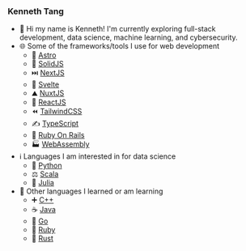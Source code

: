 ### Kenneth Tang

- 👋 Hi my name is Kenneth! I'm currently exploring full-stack development, data science, machine learning, and cybersecurity.
- 🌐 Some of the frameworks/tools I use for web development 
  - 🚀 [Astro](https://astro.build/)
  - 🧱 [SolidJS](https://www.solidjs.com/)
  - ⏭️ [NextJS](https://nextjs.org/)
  - 🔧 [Svelte](https://svelte.dev/)
  - ⛰️ [NuxtJS](https://nuxtjs.org/)
  - 🔄 [ReactJS](https://reactjs.org/)
  - ⏪ [TailwindCSS](https://tailwindcss.com/)
  - ✍️ [TypeScript](https://www.typescriptlang.org/)
  - 🚈 [Ruby On Rails](https://rubyonrails.org/)
  - 🏭 [WebAssembly](https://webassembly.org/)
- ℹ️ Languages I am interested in for data science
  - 🐍 [Python](https://www.python.org/)
  - ⚖️ [Scala](https://www.scala-lang.org/)
  - 🔵 [Julia](https://julialang.org/)
- 📓 Other languages I learned or am learning
  - ➕ [C++]()
  - ☕ [Java](https://www.java.com/en/)
  - 🏃 [Go](https://go.dev/)
  - 💎 [Ruby](https://www.ruby-lang.org/en/)
  - 🧰 [Rust](https://www.rust-lang.org/)
